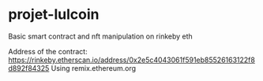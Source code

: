 # projet-lulcoin

Basic smart contract and nft manipulation on rinkeby eth

Address of the contract: <https://rinkeby.etherscan.io/address/0x2e5c4043061f591eb85526163122f8d892f84325>
Using remix.ethereum.org
